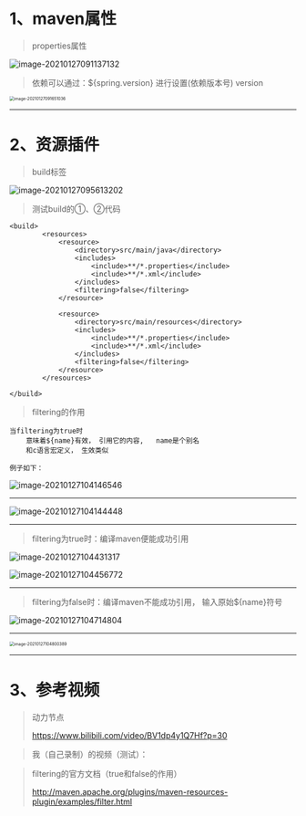 # 1、maven属性

> properties属性

![image-20210127091137132](https://gitee.com/sheep-are-flying-in-the-sky/my-picture/raw/master/picture6/image-20210127091137132.png)

> 依赖可以通过：${spring.version} 进行设置(依赖版本号) version

<img src="https://gitee.com/sheep-are-flying-in-the-sky/my-picture/raw/master/picture6/image-20210127091651036.png" alt="image-20210127091651036" style="zoom:50%;" />

---

# 2、资源插件

> build标签

![image-20210127095613202](https://gitee.com/sheep-are-flying-in-the-sky/my-picture/raw/master/picture6/image-20210127095613202.png)



> 测试build的①、②代码

~~~
<build>
        <resources>
            <resource>
                <directory>src/main/java</directory>
                <includes>
                    <include>**/*.properties</include>
                    <include>**/*.xml</include>
                </includes>
                <filtering>false</filtering>
            </resource>
            
            <resource>
                <directory>src/main/resources</directory>
                <includes>
                    <include>**/*.properties</include>
                    <include>**/*.xml</include>
                </includes>
                <filtering>false</filtering>
            </resource>
        </resources>
        
</build>
~~~

> filtering的作用

~~~
当filtering为true时
	意味着${name}有效， 引用它的内容,   name是个别名
	和c语言宏定义， 生效类似
	
例子如下：
~~~

![image-20210127104146546](https://gitee.com/sheep-are-flying-in-the-sky/my-picture/raw/master/picture6/image-20210127104146546.png)

---

![image-20210127104144448](https://gitee.com/sheep-are-flying-in-the-sky/my-picture/raw/master/picture6/image-20210127104144448.png)

---

> filtering为true时：编译maven便能成功引用

![image-20210127104431317](https://gitee.com/sheep-are-flying-in-the-sky/my-picture/raw/master/picture6/image-20210127104431317.png)

![image-20210127104456772](https://gitee.com/sheep-are-flying-in-the-sky/my-picture/raw/master/picture6/image-20210127104456772.png)

---

> filtering为false时：编译maven不能成功引用， 输入原始${name}符号

![image-20210127104714804](https://gitee.com/sheep-are-flying-in-the-sky/my-picture/raw/master/picture6/image-20210127104714804.png)

---

<img src="https://gitee.com/sheep-are-flying-in-the-sky/my-picture/raw/master/picture6/image-20210127104800389.png" alt="image-20210127104800389" style="zoom:50%;" />

---

# 3、参考视频

> 动力节点
>
> https://www.bilibili.com/video/BV1dp4y1Q7Hf?p=30



> 我（自己录制）的视频（测试）：
>
> 

> filtering的官方文档（true和false的作用）
>
> http://maven.apache.org/plugins/maven-resources-plugin/examples/filter.html